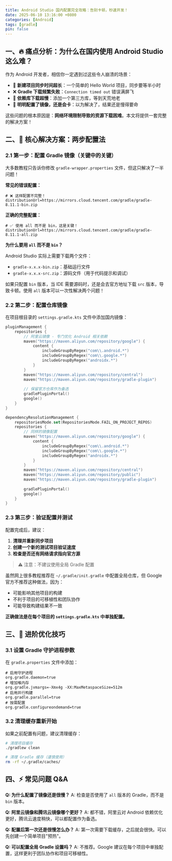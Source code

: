 ```yaml
---
title: Android Studio 国内配置完全攻略：告别卡顿，秒速开发！
date: 2025-06-10 13:16:00 +0800
categories: [Android]
tags: [gradle]
pin: false
---
```


## 一、🔥 痛点分析：为什么在国内使用 Android Studio 这么难？

作为 Android 开发者，相信你一定遇到过这些令人崩溃的场景：

- 🐌 **新建项目同步时间超长**：一个简单的 Hello World 项目，同步要等半小时
- ❌ **Gradle 下载频繁失败**：`Connection timed out` 错误满屏飞
- 🔄 **依赖库下载超慢**：添加一个第三方库，等到天荒地老
- 😤 **明明配置了镜像，还是会卡**：以为解决了，结果还是慢得要命

这些问题的根本原因是：**网络环境限制导致的资源下载困难**。本文将提供一套完整的解决方案！

## 二、🎯 核心解决方案：两步配置法

### 2.1 第一步：配置 Gradle 镜像（关键中的关键）

大多数教程只告诉你修改 `gradle-wrapper.properties` 文件，但这只解决了一半问题！

**常见的错误配置：**

```properties
# ❌ 这样配置不完整！
distributionUrl=https://mirrors.cloud.tencent.com/gradle/gradle-8.11.1-bin.zip
```

**正确的完整配置：**

```properties
# ✅ 使用 all 而不是 bin，这是关键！
distributionUrl=https://mirrors.cloud.tencent.com/gradle/gradle-8.11.1-all.zip
```

**为什么要用 `all` 而不是 `bin`？**

Android Studio 实际上需要下载两个文件：

- `gradle-x.x.x-bin.zip`：基础运行文件
- `gradle-x.x.x-src.zip`：源码文件（用于代码提示和调试）

如果只配置 `bin` 版本，当 IDE 需要源码时，还是会去官方地址下载 `src` 版本，导致卡顿。使用 `all` 版本可以一次性解决两个问题！

### 2.2 第二步：配置仓库镜像

在项目根目录的 `settings.gradle.kts` 文件中添加国内镜像：

```kotlin
pluginManagement {
    repositories {
        // 阿里云镜像 - 专门优化 Android 相关依赖
        maven("https://maven.aliyun.com/repository/google") {
            content {
                includeGroupByRegex("com\\.android.*")
                includeGroupByRegex("com\\.google.*")
                includeGroupByRegex("androidx.*")
            }
        }
        maven("https://maven.aliyun.com/repository/central")
        maven("https://maven.aliyun.com/repository/gradle-plugin")
        
        // 保留官方仓库作为备选
        gradlePluginPortal()
        google()
    }
}

dependencyResolutionManagement {
    repositoriesMode.set(RepositoriesMode.FAIL_ON_PROJECT_REPOS)
    repositories {
        // 同样的镜像配置
        maven("https://maven.aliyun.com/repository/google") {
            content {
                includeGroupByRegex("com\\.android.*")
                includeGroupByRegex("com\\.google.*")
                includeGroupByRegex("androidx.*")
            }
        }
        maven("https://maven.aliyun.com/repository/central")
        maven("https://maven.aliyun.com/repository/public")
        maven("https://maven.aliyun.com/repository/gradle-plugin")
        
        gradlePluginPortal()
        google()
    }
}
```

### 2.3 第三步：验证配置并测试

配置完成后，建议：

1. **清理并重新同步项目**
2. **创建一个新的测试项目验证速度**
3. **检查是否还有网络请求指向官方源**

> ⚠️ 注意：不建议使用全局 Gradle 配置

虽然网上很多教程推荐在 `~/.gradle/init.gradle` 中配置全局仓库，但 Google 官方不推荐这种做法，因为：

- 可能影响其他项目的构建
- 不利于项目的可移植性和团队协作
- 可能导致构建结果不一致

**正确做法是在每个项目的 `settings.gradle.kts` 中单独配置。**

## 三、🚀 进阶优化技巧

### 3.1 设置 Gradle 守护进程参数

在 `gradle.properties` 文件中添加：

```properties
# 启用守护进程
org.gradle.daemon=true
# 增加堆内存
org.gradle.jvmargs=-Xmx4g -XX:MaxMetaspaceSize=512m
# 启用并行构建
org.gradle.parallel=true
# 按需配置
org.gradle.configureondemand=true
```

### 3.2 清理缓存重新开始

如果之前配置有问题，建议清理缓存：

```bash
# 清理项目缓存
./gradlew clean

# 清理 Gradle 缓存（谨慎使用）
rm -rf ~/.gradle/caches/
```

## 四、⚡ 常见问题 Q&A

**Q: 为什么配置了镜像还是很慢？**
A: 检查是否使用了 `all` 版本的 Gradle，而不是 `bin` 版本。

**Q: 阿里云镜像和腾讯云镜像哪个更好？**
A: 都不错，阿里云对 Android 依赖优化更好，腾讯云速度稍快，可以都配置作为备选。

**Q: 配置后第一次还是很慢怎么办？**
A: 第一次需要下载缓存，之后就会很快。可以先创建一个简单项目"预热"。

**Q: 可以配置全局 Gradle 设置吗？**
A: 不推荐。Google 建议在每个项目中单独配置，这样更利于团队协作和项目可移植性。
